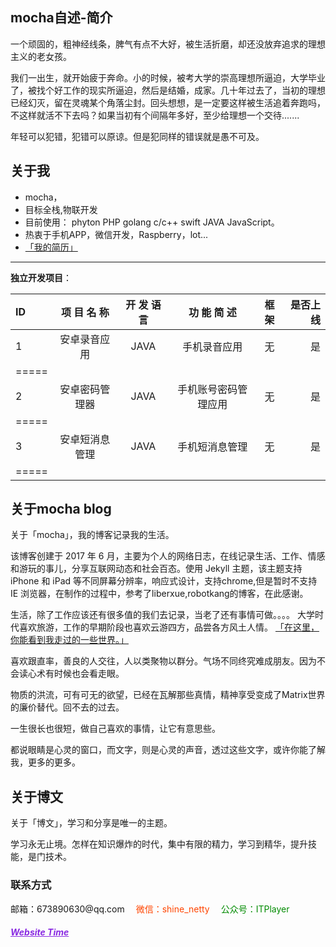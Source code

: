 mocha自述-简介
---
一个顽固的，粗神经线条，脾气有点不大好，被生活折磨，却还没放弃追求的理想主义的老女孩。

我们一出生，就开始疲于奔命。小的时候，被考大学的崇高理想所逼迫，大学毕业了，被找个好工作的现实所逼迫，然后是结婚，成家。几十年过去了，当初的理想已经幻灭，留在灵魂某个角落尘封。回头想想，是一定要这样被生活追着奔跑吗，不这样就活不下去吗？如果当初有个间隔年多好，至少给理想一个交待.......

年轻可以犯错，犯错可以原谅。但是犯同样的错误就是愚不可及。


关于我
---
- mocha，
- 目标全栈,物联开发
- 目前使用：  phyton PHP golang c/c++ swift JAVA JavaScript。
- 热衷于手机APP，微信开发，Raspberry，lot...
- <a href="{{ site.baseurl }}/resume" target="_blank"> 「我的简历」 </a> 

---
**独立开发项目**：

ID|项 目 名 称| 开 发 语 言| 功 能 简 述| 框架| 是否上线|
|:--------|:-------:|:-------:|:-------:|:-------:|-------:|
1|安卓录音应用| JAVA|手机录音应用|无|是
|=====
2|安卓密码管理器|JAVA|手机账号密码管理应用|无|是
|=====
3|安卓短消息管理|JAVA|手机短消息管理|无|是
|=====


关于mocha blog
---
关于「mocha」，我的博客记录我的生活。

该博客创建于 2017 年 6 月，主要为个人的网络日志，在线记录生活、工作、情感和游玩的事儿，分享互联网动态和社会百态。使用  Jekyll 主题，该主题支持 iPhone 和 iPad 等不同屏幕分辨率，响应式设计，支持chrome,但是暂时不支持 IE 浏览器，在制作的过程中，参考了liberxue,robotkang的博客，在此感谢。

生活，除了工作应该还有很多值的我们去记录，当老了还有事情可做。。。。
大学时代喜欢旅游，工作的早期阶段也喜欢云游四方，品尝各方风土人情。
 <a href="{{ site.baseurl }}/photosindex" target="_blank"> 「在这里，你能看到我走过的一些世界。」 </a> 

喜欢跟直率，善良的人交往，人以类聚物以群分。气场不同终究难成朋友。因为不会读心术有时候也会看走眼。

物质的洪流，可有可无的欲望，已经在瓦解那些真情，精神享受变成了Matrix世界的廉价替代。回不去的过去。

一生很长也很短，做自己喜欢的事情，让它有意思些。

都说眼睛是心灵的窗口，而文字，则是心灵的声音，透过这些文字，或许你能了解我，更多的更多。

关于博文
---
关于「博文」，学习和分享是唯一的主题。

学习永无止境。怎样在知识爆炸的时代，集中有限的精力，学习到精华，提升技能，是门技术。

<h3> 联系方式 </h3>         
<script>
	function mousemethod(op,imgid){
	document.getElementById(imgid).style.display=op;
	}
</script>

<p>邮箱：673890630@qq.com &emsp;<a href="#" onmouseover="mousemethod('block','img1')" onmouseout="mousemethod('none','img1')" style="color:#FF4500;text-decoration:none">微信：shine_netty</a><img id="img1" src="http://omjh2j5h3.bkt.clouddn.com/kangweix.png" style="display:none;"  width="128" height="128">&emsp;
	<a href="#" onmouseover="mousemethod('block','img2')" onmouseout="mousemethod('none','img2')" style="color:#008B00;text-decoration:none">公众号：ITPlayer</a><img id="img2" src="http://omjh2j5h3.bkt.clouddn.com/kanggzh.png" style="display:none;" width="128" height="128" >
 
<p>
<!--紫罗兰蓝色 -->
<a href="/lovecha/" style="color:#8a2be2"  target="_blank"> <h5>Website Time</h5></a>
<!--<a href="/lovecha/" style="color:#708090"  target="_blank"> <h5>Website Time</h5></a>  -->
</p>



